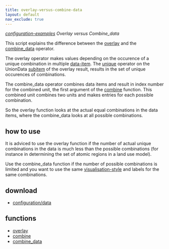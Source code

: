 ```yaml
---
title: overlay-versus-combine-data
layout: default
nav_exclude: true
---
```

*[configuration-examples](configuration-examples) Overlay versus Combine_data*

This script explains the difference between the [overlay](overlay) and the [combine_data](combine_data) operator.

The overlay operator makes values depending on the occurence of a unique combination in multiple [data-item](data-item). The [unique](unique) operator
on the UnionData [subitem](subitem) of the overlay result, results in the set of unique occurences of combinations.

The combine_data operator combines data items and result in index number for the combined unit, the first argument of the [combine](combine) function. This combined unit combines two units and makes entries for each possible combination.

So the overlay function looks at the actual equal combinations in the data items, where the combine_data looks at all possible combinations.

## how to use

It is adviced to use the overlay function if the number of actual unique combinations in the data is much less than the possible combinations (for instance in determining the set of atomic regions in a land use model).

Use the combine_data function if the number of possible combinations is limited and you want to use the same [visualisation-style](visualisation-style) and labels for the same combinations.

## download

- [configuration/data](https://www.geodms.nl/downloads/GeoDMS_Academy/concepts_overlay_versus_combine_data.zip)

## functions

- [overlay](overlay)
- [combine](combine)
- [combine_data](combine_data)
